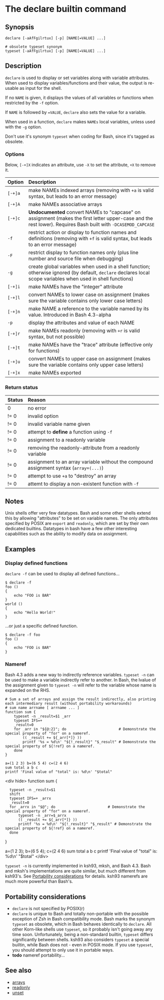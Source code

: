 # The declare builtin command

## Synopsis

    declare [-aAfFgilrtux] [-p] [NAME[=VALUE] ...]

    # obsolete typeset synonym
    typeset [-aAfFgilrtux] [-p] [NAME[=VALUE] ...]

## Description

`declare` is used to display or set variables along with variable
attributes. When used to display variables/functions and their value,
the output is re-usable as input for the shell.

If no `NAME` is given, it displays the values of all variables or
functions when restricted by the `-f` option.

If `NAME` is followed by `=VALUE`, `declare` also sets the value for a
variable.

When used in a function, `declare` makes `NAMEs` local variables, unless
used with the `-g` option.

Don't use it's synonym `typeset` when coding for Bash, since it's tagged
as obsolete.

### Options

Below, `[-+]X` indicates an attribute, use `-X` to set the attribute,
`+X` to remove it.

| Option  | Description                                                                                                                                                    |
|:--------|:---------------------------------------------------------------------------------------------------------------------------------------------------------------|
| `[-+]a` | make NAMEs indexed arrays (removing with `+a` is valid syntax, but leads to an error message)                                                                  |
| `[-+]A` | make NAMEs associative arrays                                                                                                                                  |
| `[-+]c` | **Undocumented** convert NAMEs to "capcase" on assignment (makes the first letter upper-case and the rest lower). Requires Bash built with `-DCASEMOD_CAPCASE` |
| `-f`    | restrict action or display to function names and definitions (removing with `+f` is valid syntax, but leads to an error message)                               |
| `-F`    | restrict display to function names only (plus line number and source file when debugging)                                                                      |
| `-g`    | create global variables when used in a shell function; otherwise ignored (by default, `declare` declares local scope variables when used in shell functions)   |
| `[-+]i` | make NAMEs have the "integer" attribute                                                                                                                        |
| `[-+]l` | convert NAMEs to lower case on assignment (makes sure the variable contains only lower case letters)                                                           |
| `[-+]n` | make NAME a reference to the variable named by its value. Introduced in Bash 4.3-alpha                                                                         |
| `-p`    | display the attributes and value of each NAME                                                                                                                  |
| `[-+]r` | make NAMEs readonly (removing with `+r` is valid syntax, but not possible)                                                                                     |
| `[-+]t` | make NAMEs have the "trace" attribute (effective only for functions)                                                                                           |
| `[-+]u` | convert NAMEs to upper case on assignment (makes sure the variable contains only upper case letters)                                                           |
| `[-+]x` | make NAMEs exported                                                                                                                                            |

### Return status

| Status | Reason                                                                                 |
|:-------|:---------------------------------------------------------------------------------------|
| 0      | no error                                                                               |
| != 0   | invalid option                                                                         |
| != 0   | invalid variable name given                                                            |
| != 0   | attempt to **define** a function using `-f`                                            |
| != 0   | assignment to a readonly variable                                                      |
| != 0   | removing the readonly-attribute from a readonly variable                               |
| != 0   | assignment to an array variable without the compound assignment syntax (`array=(...)`) |
| != 0   | attempt to use `+a` to "destroy" an array                                              |
| != 0   | attemt to display a non-existent function with `-f`                                    |

## Notes

Unix shells offer very few datatypes. Bash and some other shells extend
this by allowing "attributes" to be set on variable names. The only
attributes specified by POSIX are `export` and `readonly`, which are set
by their own dedicated builtins. Datatypes in bash have a few other
interesting capabilities such as the ability to modify data on
assignment.

## Examples

### Display defined functions

`declare -f` can be used to display all defined functions...

    $ declare -f
    foo () 
    { 
        echo "FOO is BAR"
    }
    world () 
    { 
        echo "Hello World!"
    }

...or just a specific defined function.

    $ declare -f foo
    foo () 
    { 
        echo "FOO is BAR"
    }

### Nameref

Bash 4.3 adds a new way to indirectly reference variables. `typeset -n`
can be used to make a variable indirectly refer to another. In Bash, the
lvalue of the assignment given to `typeset -n` will refer to the
variable whose name is expanded on the RHS.

    # Sum a set of arrays and assign the result indirectly, also printing each intermediary result (without portability workarounds)
    # sum name arrname [ arrname ... ]
    function sum {
        typeset -n _result=$1 _arr
        typeset IFS=+
        _result=0
        for _arr in "${@:2}"; do                        # Demonstrate the special property of "for" on a nameref.
            (( _result += ${_arr[*]} ))
            printf '%s = %d\n' "${!_result}" "$_result" # Demonstrate the special property of ${!ref} on a nameref.
        done
    }

    a=(1 2 3) b=(6 5 4) c=(2 4 6)
    sum total a b c
    printf 'Final value of "total" is: %d\n' "$total"

\<div hide\> function sum {

      typeset -n _result=$1
      shift
      typeset IFS=+ _arrx
      _result=0
      for _arrx in "$@"; do                        # Demonstrate the special property of "for" on a nameref.
          typeset -n _arr=$_arrx
          (( _result += ${_arr[*]} ))
          printf '%s = %d\n' "${!_result}" "$_result" # Demonstrate the special property of ${!ref} on a nameref.
      done

}

a=(1 2 3); b=(6 5 4); c=(2 4 6) sum total a b c printf 'Final value of
"total" is: %d\n' "\$total" \</div\>

`typeset -n` is currently implemented in ksh93, mksh, and Bash 4.3. Bash
and mksh's implementations are quite similar, but much different from
ksh93's. See [Portability considerations](#portability_considerations)
for details. ksh93 namerefs are much more powerful than Bash's.

## Portability considerations

- `declare` is not specified by POSIX(r)
- `declare` is unique to Bash and totally non-portable with the possible
  exception of Zsh in Bash compatibility mode. Bash marks the synonym
  `typeset` as obsolete, which in Bash behaves identically to `declare`.
  All other Korn-like shells use `typeset`, so it probably isn't going
  away any time soon. Unfortunately, being a non-standard builtin,
  `typeset` differs significantly between shells. ksh93 also considers
  `typeset` a special builtin, while Bash does not - even in POSIX mode.
  If you use `typeset`, you should attempt to only use it in portable
  ways.
- **todo** nameref portability...

## See also

- [arrays](../../syntax/arrays.md)
- [readonly](../../commands/builtin/read.mdonly)
- [unset](../../commands/builtin/unset.md)
